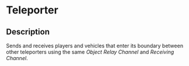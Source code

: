 # Teleporter

## Description

Sends and receives players and vehicles that enter its boundary between other teleporters using the same _Object Relay Channel_ and _Receiving Channel_.
